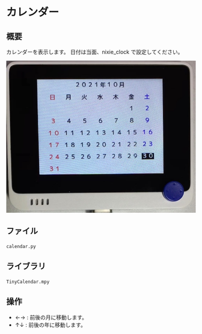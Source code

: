 # カレンダー

## 概要
カレンダーを表示します。
日付は当面、nixie_clock で設定してください。

[![YouTube](./Calendar.jpg)](https://www.youtube.com/watch?v=IUePYXmEb-8)

## ファイル
   `calendar.py`

## ライブラリ
   `TinyCalendar.mpy`

## 操作
- ←→ : 前後の月に移動します。
- ↑↓ : 前後の年に移動します。

